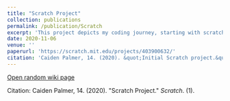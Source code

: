 ```yaml
---
title: "Scratch Project"
collection: publications
permalink: /publication/Scratch
excerpt: 'This project depicts my coding journey, starting with scratch.'
date: 2020-11-06
venue: ''
paperurl: 'https://scratch.mit.edu/projects/403900632/'
citation: 'Caiden Palmer, 14. (2020). &quot;Initial Scratch project.&quot; <i>The beginning</i>. 1(1).'
---
```


[Open random wiki page](/wiki/Special:Random)

Citation: Caiden Palmer, 14. (2020). "Scratch Project." <i>Scratch</i>. (1).